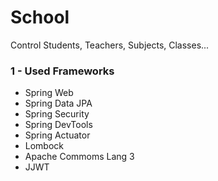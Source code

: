 # School
Control Students, Teachers, Subjects, Classes...


### 1 - Used Frameworks
* Spring Web
* Spring Data JPA
* Spring Security
* Spring DevTools
* Spring Actuator
* Lombock
* Apache Commoms Lang 3
* JJWT

